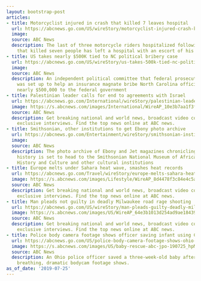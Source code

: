 ```yaml
---
layout: bootstrap-post
articles:
- title: Motorcyclist injured in crash that killed 7 leaves hospital
  url: https://abcnews.go.com/US/wireStory/motorcyclist-injured-crash-killed-leaves-hospital-64570478
  image: 
  source: ABC News
  description: The last of three motorcycle riders hospitalized following a crash
    that killed seven people has left a hospital with an escort of his fellow riders
- title: US takes nearly $500K tied to NC political bribery case
  url: https://abcnews.go.com/US/wireStory/us-takes-500k-tied-nc-political-bribery-case-64570477
  image: 
  source: ABC News
  description: An independent political committee that federal prosecutors allege
    was set up to help an insurance magnate bribe North Carolina officials has relinquished
    nearly $500,000 to the federal government
- title: Palestinian leader calls for end to agreements with Israel
  url: https://abcnews.go.com/International/wireStory/palestinian-leader-calls-end-agreements-israel-64570245
  image: https://s.abcnews.com/images/International/WireAP_10e3b7aa1f3f4b8fbf7a197e25cec471_16x9_992.jpg
  source: ABC News
  description: Get breaking national and world news, broadcast video coverage, and
    exclusive interviews. Find the top news online at ABC news.
- title: Smithsonian, other institutions to get Ebony photo archive
  url: https://abcnews.go.com/Entertainment/wireStory/smithsonian-institutions-ebony-photo-archive-64569809
  image: 
  source: ABC News
  description: The photo archive of Ebony and Jet magazines chronicling African American
    history is set to head to the Smithsonian National Museum of African American
    History and Culture and other cultural institutions
- title: Europe melts under Sahara heat wave, smashes heat records
  url: https://abcnews.go.com/Travel/wireStory/europe-melts-sahara-heat-wave-smashes-heat-records-64570028
  image: https://s.abcnews.com/images/Lifestyle/WireAP_8d4478f3c84e4c5a98867795321e4ce0_16x9_992.jpg
  source: ABC News
  description: Get breaking national and world news, broadcast video coverage, and
    exclusive interviews. Find the top news online at ABC news.
- title: Man pleads not guilty in deadly Milwaukee road rage shooting
  url: https://abcnews.go.com/US/wireStory/man-pleads-guilty-deadly-milwaukee-road-rage-shooting-64569654
  image: https://s.abcnews.com/images/US/WireAP_64e3b1013d254ad9ae184397cc946268_16x9_992.jpg
  source: ABC News
  description: Get breaking national and world news, broadcast video coverage, and
    exclusive interviews. Find the top news online at ABC news.
- title: Police body camera footage shows officer saving infant using CPR
  url: https://abcnews.go.com/US/police-body-camera-footage-shows-ohio-officer-saving/story?id=64567642
  image: https://s.abcnews.com/images/US/baby-rescue-abc-jpo-190725_hpMain_16x9_992.jpg
  source: ABC News
  description: An Ohio police officer saved a three-week-old baby after he stopped
    breathing, dramatic bodycam footage shows.
as_of_date: '2019-07-25'
---
```


